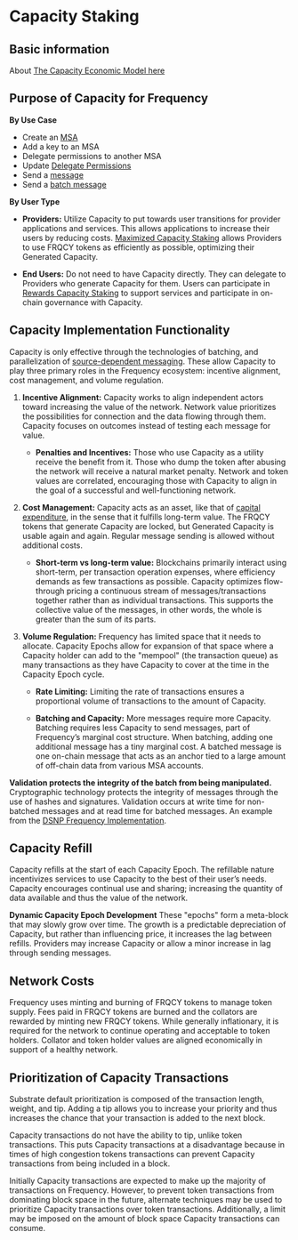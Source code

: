 # Capacity Staking

## Basic information  
About [The Capacity Economic Model here](https://github.com/LibertyDSNP/frequency-docs/blob/editing-session/pages/Basics/CapacityModel.md)

## Purpose of Capacity for Frequency

**By Use Case**

* Create an [MSA](#2-message-source-account-msa)
* Add a key to an MSA
* Delegate permissions to another MSA
* Update [Delegate Permissions](#delegate-verb-ie-to-delegate)
* Send a [message](#message)
* Send a [batch message](#batch-message)

**By User Type**

* **Providers:**
Utilize Capacity to put towards user transitions for provider applications and services.
This allows applications to increase their users by reducing costs.
[Maximized Capacity Staking](#2-maximized-capacity-staking-for-applications-and-services) allows Providers to use FRQCY tokens as efficiently as possible, optimizing their Generated Capacity.

* **End Users:**
Do not need to have Capacity directly.
They can delegate to Providers who generate Capacity for them.
Users can participate in [Rewards Capacity Staking](#1-rewards-capacity-staking-for-users) to support services and participate in on-chain governance with Capacity.

## Capacity Implementation Functionality
Capacity is only effective through the technologies of batching, and parallelization of [source-dependent messaging](https://forums.projectliberty.io/t/04-batching-source-dependent-messages-with-delegation/216).
These allow Capacity to play three primary roles in the Frequency ecosystem: incentive alignment, cost management, and volume regulation.

1. **Incentive Alignment:** Capacity works to align independent actors toward increasing the value of the network.
Network value prioritizes the possibilities for connection and the data flowing through them.
Capacity focuses on outcomes instead of testing each message for value.

	* **Penalties and Incentives:**
Those who use Capacity as a utility receive the benefit from it.
Those who dump the token after abusing the network will receive a natural market penalty.
Network and token values are correlated, encouraging those with Capacity to align in the goal of a successful and well-functioning network.

2. **Cost Management:** Capacity acts as an asset, like that of [capital expenditure](https://en.wikipedia.org/wiki/Capital_expenditure), in the sense that it fulfills long-term value.
The FRQCY tokens that generate Capacity are locked, but Generated Capacity is usable again and again.
Regular message sending is allowed without additional costs.

	* **Short-term vs long-term value:**
	Blockchains primarily interact using short-term, per transaction operation expenses, where efficiency demands as few transactions as possible.
	Capacity optimizes flow-through pricing a continuous stream of messages/transactions together rather than as individual transactions.
	This supports the collective value of the messages, in other words, the whole is greater than the sum of its parts.

3. **Volume Regulation:** Frequency has limited space that it needs to allocate.
Capacity Epochs allow for expansion of that space where a Capacity holder can add to the "mempool" (the transaction queue) as many transactions as they have Capacity to cover at the time in the Capacity Epoch cycle.
	* **Rate Limiting:**
	Limiting the rate of transactions ensures a proportional volume of transactions to the amount of Capacity.

	* **Batching and Capacity:**
	More messages require more Capacity.
	Batching requires less Capacity to send messages, part of Frequency’s marginal cost structure.
	When batching, adding one additional message has a tiny marginal cost.
	A batched message is one on-chain message that acts as an anchor tied to a large amount of off-chain data from various MSA accounts.

**Validation protects the integrity of the batch from being manipulated.**
Cryptographic technology protects the integrity of messages through the use of hashes and signatures.
Validation occurs at write time for non-batched messages and at read time for batched messages.
An example from the [DSNP Frequency Implementation](https://spec.dsnp.org/Frequency/Validation.html).

## Capacity Refill
Capacity refills at the start of each Capacity Epoch.
The refillable nature incentivizes services to use Capacity to the best of their user’s needs.
Capacity encourages continual use and sharing; increasing the quantity of data available and thus the value of the network.

**Dynamic Capacity Epoch Development**
These "epochs" form a meta-block that may slowly grow over time.
The growth is a predictable depreciation of Capacity, but rather than influencing price, it increases the lag between refills.
Providers may increase Capacity or allow a minor increase in lag through sending messages.

## Network Costs
Frequency uses minting and burning of FRQCY tokens to manage token supply.
Fees paid in FRQCY tokens are burned and the collators are rewarded by minting new FRQCY tokens.
While generally inflationary, it is required for the network to continue operating and acceptable to token holders.
Collator and token holder values are aligned economically in support of a healthy network.

## Prioritization of Capacity Transactions


Substrate default prioritization is composed of the transaction length, weight, and tip. Adding a tip allows you to increase your priority and thus increases the chance that your transaction is added to the next block.

Capacity transactions do not have the ability to tip, unlike token transactions. This puts Capacity transactions at a disadvantage because in times of high congestion tokens transactions can prevent Capacity transactions from being included in a block.

Initially Capacity transactions are expected to make up the majority of transactions on Frequency.  However, to prevent token transactions from dominating block space in the future, alternate techniques may be used to prioritize Capacity transactions over token transactions. Additionally, a limit may be imposed on the amount of block space Capacity transactions can consume. 
